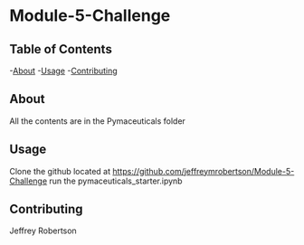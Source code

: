 # Module-5-Challenge

## Table of Contents
-[About](#about)
-[Usage](#usage)
-[Contributing](#contributing)

## About
All the contents are in the Pymaceuticals folder

## Usage
Clone the github located at https://github.com/jeffreymrobertson/Module-5-Challenge run the pymaceuticals_starter.ipynb

## Contributing
Jeffrey Robertson